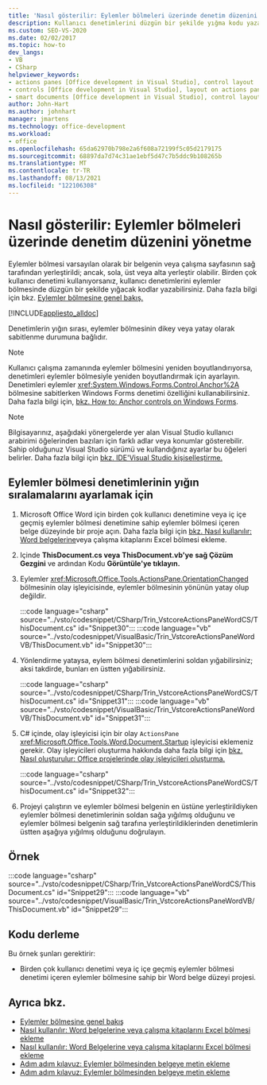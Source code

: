 ```yaml
---
title: 'Nasıl gösterilir: Eylemler bölmeleri üzerinde denetim düzenini yönetme'
description: Kullanıcı denetimlerini düzgün bir şekilde yığma kodu yazarak eylem bölmeleri üzerinde denetim düzenini nasıl yönetebilirsiniz?
ms.custom: SEO-VS-2020
ms.date: 02/02/2017
ms.topic: how-to
dev_langs:
- VB
- CSharp
helpviewer_keywords:
- actions panes [Office development in Visual Studio], control layout
- controls [Office development in Visual Studio], layout on actions panes
- smart documents [Office development in Visual Studio], control layout
author: John-Hart
ms.author: johnhart
manager: jmartens
ms.technology: office-development
ms.workload:
- office
ms.openlocfilehash: 65da62970b798e2a6f608a72199f5c05d2179175
ms.sourcegitcommit: 68897da7d74c31ae1ebf5d47c7b5ddc9b108265b
ms.translationtype: MT
ms.contentlocale: tr-TR
ms.lasthandoff: 08/13/2021
ms.locfileid: "122106308"
---
```

# <a name="how-to-manage-control-layout-on-actions-panes"></a>Nasıl gösterilir: Eylemler bölmeleri üzerinde denetim düzenini yönetme
  Eylemler bölmesi varsayılan olarak bir belgenin veya çalışma sayfasının sağ tarafından yerleştirildi; ancak, sola, üst veya alta yerleştir olabilir. Birden çok kullanıcı denetimi kullanıyorsanız, kullanıcı denetimlerini eylemler bölmesinde düzgün bir şekilde yığacak kodlar yazabilirsiniz. Daha fazla bilgi için bkz. [Eylemler bölmesine genel bakış.](../vsto/actions-pane-overview.md)

 [!INCLUDE[appliesto_alldoc](../vsto/includes/appliesto-alldoc-md.md)]

 Denetimlerin yığın sırası, eylemler bölmesinin dikey veya yatay olarak sabitlenme durumuna bağlıdır.

> [!NOTE]
> Kullanıcı çalışma zamanında eylemler bölmesini yeniden boyutlandırıyorsa, denetimleri eylemler bölmesiyle yeniden boyutlandırmak için ayarlayın. Denetimleri eylemler <xref:System.Windows.Forms.Control.Anchor%2A> bölmesine sabitlerken Windows Forms denetimi özelliğini kullanabilirsiniz. Daha fazla bilgi için, [bkz. How to: Anchor controls on Windows Forms](/dotnet/framework/winforms/controls/how-to-anchor-controls-on-windows-forms).

> [!NOTE]
> Bilgisayarınız, aşağıdaki yönergelerde yer alan Visual Studio kullanıcı arabirimi öğelerinden bazıları için farklı adlar veya konumlar gösterebilir. Sahip olduğunuz Visual Studio sürümü ve kullandığınız ayarlar bu öğeleri belirler. Daha fazla bilgi için [bkz. IDE'Visual Studio kişiselleştirme.](../ide/personalizing-the-visual-studio-ide.md)

## <a name="to-set-the-stack-order-of-the-actions-pane-controls"></a>Eylemler bölmesi denetimlerinin yığın sıralamalarını ayarlamak için

1. Microsoft Office Word için birden çok kullanıcı denetimine veya iç içe geçmiş eylemler bölmesi denetimine sahip eylemler bölmesi içeren belge düzeyinde bir proje açın. Daha fazla bilgi için [bkz. Nasıl kullanılır: Word belgelerine](../vsto/how-to-add-an-actions-pane-to-word-documents-or-excel-workbooks.md)veya çalışma kitaplarını Excel bölmesi ekleme.

2. Içinde **ThisDocument.cs veya** **ThisDocument.vb'ye** **sağ Çözüm Gezgini** ve ardından Kodu **Görüntüle'ye tıklayın.**

3. Eylemler <xref:Microsoft.Office.Tools.ActionsPane.OrientationChanged> bölmesinin olay işleyicisinde, eylemler bölmesinin yönünün yatay olup değildir.

     :::code language="csharp" source="../vsto/codesnippet/CSharp/Trin_VstcoreActionsPaneWordCS/ThisDocument.cs" id="Snippet30":::
     :::code language="vb" source="../vsto/codesnippet/VisualBasic/Trin_VstcoreActionsPaneWordVB/ThisDocument.vb" id="Snippet30":::

4. Yönlendirme yataysa, eylem bölmesi denetimlerini soldan yığabilirsiniz; aksi takdirde, bunları en üstten yığabilirsiniz.

     :::code language="csharp" source="../vsto/codesnippet/CSharp/Trin_VstcoreActionsPaneWordCS/ThisDocument.cs" id="Snippet31":::
     :::code language="vb" source="../vsto/codesnippet/VisualBasic/Trin_VstcoreActionsPaneWordVB/ThisDocument.vb" id="Snippet31":::

5. C# içinde, olay işleyicisi için bir olay `ActionsPane` <xref:Microsoft.Office.Tools.Word.Document.Startup> işleyicisi eklemeniz gerekir. Olay işleyicileri oluşturma hakkında daha fazla bilgi için [bkz. Nasıl oluşturulur: Office projelerinde olay işleyicileri oluşturma.](../vsto/how-to-create-event-handlers-in-office-projects.md)

     :::code language="csharp" source="../vsto/codesnippet/CSharp/Trin_VstcoreActionsPaneWordCS/ThisDocument.cs" id="Snippet32":::

6. Projeyi çalıştırın ve eylemler bölmesi belgenin en üstüne yerleştirildiyken eylemler bölmesi denetimlerinin soldan sağa yığılmış olduğunu ve eylemler bölmesi belgenin sağ tarafına yerleştirildiklerinden denetimlerin üstten aşağıya yığılmış olduğunu doğrulayın.

## <a name="example"></a>Örnek
 :::code language="csharp" source="../vsto/codesnippet/CSharp/Trin_VstcoreActionsPaneWordCS/ThisDocument.cs" id="Snippet29":::
 :::code language="vb" source="../vsto/codesnippet/VisualBasic/Trin_VstcoreActionsPaneWordVB/ThisDocument.vb" id="Snippet29":::

## <a name="compile-the-code"></a>Kodu derleme
 Bu örnek şunları gerektirir:

- Birden çok kullanıcı denetimi veya iç içe geçmiş eylemler bölmesi denetimi içeren eylemler bölmesine sahip bir Word belge düzeyi projesi.

## <a name="see-also"></a>Ayrıca bkz.
- [Eylemler bölmesine genel bakış](../vsto/actions-pane-overview.md)
- [Nasıl kullanılır: Word belgelerine veya çalışma kitaplarını Excel bölmesi ekleme](../vsto/how-to-add-an-actions-pane-to-word-documents-or-excel-workbooks.md)
- [Nasıl kullanılır: Word Belgelerine veya çalışma kitaplarını Excel bölmesi ekleme](../vsto/how-to-add-an-actions-pane-to-word-documents-or-excel-workbooks.md)
- [Adım adım kılavuz: Eylemler bölmesinden belgeye metin ekleme](../vsto/walkthrough-inserting-text-into-a-document-from-an-actions-pane.md)
- [Adım adım kılavuz: Eylemler bölmesinden belgeye metin ekleme](../vsto/walkthrough-inserting-text-into-a-document-from-an-actions-pane.md)
